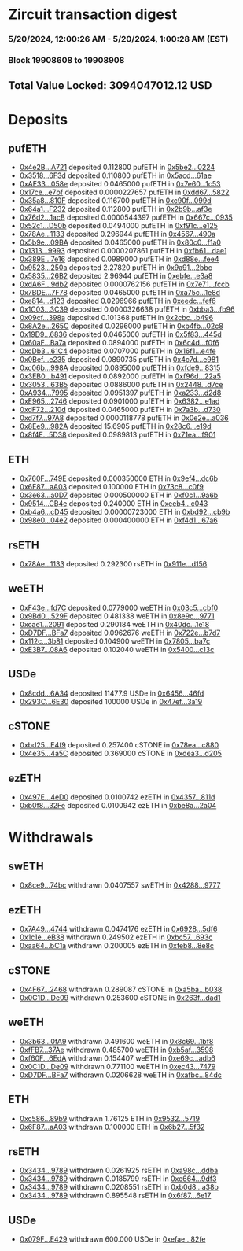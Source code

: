 # Zircuit transaction digest
### 5/20/2024, 12:00:26 AM - 5/20/2024, 1:00:28 AM (EST)
### Block 19908608 to 19908908

## Total Value Locked: 3094047012.12 USD

# Deposits
## pufETH
- [0x4e2B...A721](https://etherscan.io/address/0x4e2Ba2999320A6Bce03c214cEb9Cc147d159A721) deposited 0.112800 pufETH in [0x5be2...0224](https://etherscan.io/tx/0x4e2Ba2999320A6Bce03c214cEb9Cc147d159A721)
- [0x3518...6F3d](https://etherscan.io/address/0x3518d63051e132bCbd19Abf571AA9FFCe3096F3d) deposited 0.110800 pufETH in [0x5acd...61ae](https://etherscan.io/tx/0x3518d63051e132bCbd19Abf571AA9FFCe3096F3d)
- [0xAE33...058e](https://etherscan.io/address/0xAE3378F4549d7d489FF9E69973530f06e03a058e) deposited 0.0465000 pufETH in [0x7e60...1c53](https://etherscan.io/tx/0xAE3378F4549d7d489FF9E69973530f06e03a058e)
- [0x17ce...e7bf](https://etherscan.io/address/0x17ceC3639a6059049dcdbBaD0B5C483a7fD3e7bf) deposited 0.0000227657 pufETH in [0xdd67...5822](https://etherscan.io/tx/0x17ceC3639a6059049dcdbBaD0B5C483a7fD3e7bf)
- [0x35a8...810F](https://etherscan.io/address/0x35a8c36586a5eC1AB3F8C5Df0f3B29225709810F) deposited 0.116700 pufETH in [0xc90f...099d](https://etherscan.io/tx/0x35a8c36586a5eC1AB3F8C5Df0f3B29225709810F)
- [0x64a1...F232](https://etherscan.io/address/0x64a162bcB4000BD7fA4DF9B4B520D2289F8AF232) deposited 0.112800 pufETH in [0x2b9b...af3e](https://etherscan.io/tx/0x64a162bcB4000BD7fA4DF9B4B520D2289F8AF232)
- [0x76d2...1acB](https://etherscan.io/address/0x76d2A2744f3A4194e203529efb6e2967BFd51acB) deposited 0.0000544397 pufETH in [0x667c...0935](https://etherscan.io/tx/0x76d2A2744f3A4194e203529efb6e2967BFd51acB)
- [0x52c1...D50b](https://etherscan.io/address/0x52c1D61a15389104e1Da237Fd646da9016a2D50b) deposited 0.0494000 pufETH in [0xf91c...e125](https://etherscan.io/tx/0x52c1D61a15389104e1Da237Fd646da9016a2D50b)
- [0x78Ae...1133](https://etherscan.io/address/0x78Ae1D05F169EbC137cbf1f324a5A043d9311133) deposited 0.296944 pufETH in [0x4567...490a](https://etherscan.io/tx/0x78Ae1D05F169EbC137cbf1f324a5A043d9311133)
- [0x5b9e...09BA](https://etherscan.io/address/0x5b9eA1A6544CF539761216EE1F7CD774961C09BA) deposited 0.0465000 pufETH in [0x80c0...f1a0](https://etherscan.io/tx/0x5b9eA1A6544CF539761216EE1F7CD774961C09BA)
- [0x1313...9993](https://etherscan.io/address/0x13136045D38246E2DE092b8B3483E73Ec19C9993) deposited 0.0000207861 pufETH in [0xfb61...dae1](https://etherscan.io/tx/0x13136045D38246E2DE092b8B3483E73Ec19C9993)
- [0x389E...7e16](https://etherscan.io/address/0x389E8c7cDAA5e2547E2FCEC92e5b0186abd57e16) deposited 0.0989000 pufETH in [0xd88e...fee4](https://etherscan.io/tx/0x389E8c7cDAA5e2547E2FCEC92e5b0186abd57e16)
- [0x9523...250a](https://etherscan.io/address/0x95238b3247225a56eea96B458E829E4EE030250a) deposited 2.27820 pufETH in [0x9a91...2bbc](https://etherscan.io/tx/0x95238b3247225a56eea96B458E829E4EE030250a)
- [0x5835...26B2](https://etherscan.io/address/0x58350dbf0d9E635843810f809189B76919a626B2) deposited 2.96944 pufETH in [0xebfe...e3a8](https://etherscan.io/tx/0x58350dbf0d9E635843810f809189B76919a626B2)
- [0xdA6F...9db2](https://etherscan.io/address/0xdA6FF40D3cBBc01a5cC5986866f91d18CCb59db2) deposited 0.0000762156 pufETH in [0x7e71...fccb](https://etherscan.io/tx/0xdA6FF40D3cBBc01a5cC5986866f91d18CCb59db2)
- [0x7BDE...7F78](https://etherscan.io/address/0x7BDE0fE881d0F88Bd8390f476B309797A3277F78) deposited 0.0465000 pufETH in [0xa75c...1e8d](https://etherscan.io/tx/0x7BDE0fE881d0F88Bd8390f476B309797A3277F78)
- [0xe814...d123](https://etherscan.io/address/0xe8145fd240a8E8f07c413d802f05eAFaE32dd123) deposited 0.0296966 pufETH in [0xeedc...fef6](https://etherscan.io/tx/0xe8145fd240a8E8f07c413d802f05eAFaE32dd123)
- [0x1C03...3C39](https://etherscan.io/address/0x1C036B4B76A24cCFC58b071CC3dF798a4aA83C39) deposited 0.0000326638 pufETH in [0xbba3...fb96](https://etherscan.io/tx/0x1C036B4B76A24cCFC58b071CC3dF798a4aA83C39)
- [0x09cf...398a](https://etherscan.io/address/0x09cf6775DF815fdbe1ee120dfb510A6163A0398a) deposited 0.101368 pufETH in [0x2cbc...b496](https://etherscan.io/tx/0x09cf6775DF815fdbe1ee120dfb510A6163A0398a)
- [0x8A2e...265C](https://etherscan.io/address/0x8A2e692CE7D93B8A3f55b34A9CFB91f09199265C) deposited 0.0296000 pufETH in [0xb4fb...02c8](https://etherscan.io/tx/0x8A2e692CE7D93B8A3f55b34A9CFB91f09199265C)
- [0x19D9...6836](https://etherscan.io/address/0x19D90F083933F3Bc3D22b6590C01f6634D866836) deposited 0.0465000 pufETH in [0x5f83...445d](https://etherscan.io/tx/0x19D90F083933F3Bc3D22b6590C01f6634D866836)
- [0x60aF...Ba7a](https://etherscan.io/address/0x60aFCdEE1d6083E37afd12a80e3d0f040320Ba7a) deposited 0.0894000 pufETH in [0x6c4d...f0f6](https://etherscan.io/tx/0x60aFCdEE1d6083E37afd12a80e3d0f040320Ba7a)
- [0xcDb3...61C4](https://etherscan.io/address/0xcDb3c5b187F70e6D72e1814e7BBCaeDFAFfA61C4) deposited 0.0707000 pufETH in [0x16f1...e4fe](https://etherscan.io/tx/0xcDb3c5b187F70e6D72e1814e7BBCaeDFAFfA61C4)
- [0x0Bef...e235](https://etherscan.io/address/0x0Bef1c0BA17363136484bfb8fDA731175AdEe235) deposited 0.0890735 pufETH in [0x4c7d...e981](https://etherscan.io/tx/0x0Bef1c0BA17363136484bfb8fDA731175AdEe235)
- [0xc06b...998A](https://etherscan.io/address/0xc06b0849E2f803e90565e021f2a5D21716e0998A) deposited 0.0895000 pufETH in [0xfde9...8315](https://etherscan.io/tx/0xc06b0849E2f803e90565e021f2a5D21716e0998A)
- [0x3EB0...b491](https://etherscan.io/address/0x3EB00bd9EC638852cDcDD43080c5A16A86ceb491) deposited 0.0892000 pufETH in [0xf96d...22a5](https://etherscan.io/tx/0x3EB00bd9EC638852cDcDD43080c5A16A86ceb491)
- [0x3053...63B5](https://etherscan.io/address/0x30536Cd8Bb4F34607065DB007631Aa8A322a63B5) deposited 0.0886000 pufETH in [0x2448...d7ce](https://etherscan.io/tx/0x30536Cd8Bb4F34607065DB007631Aa8A322a63B5)
- [0xA934...7995](https://etherscan.io/address/0xA934e8e45c12a4Cd3b84d2c6331e067420107995) deposited 0.0951397 pufETH in [0xa233...d2d8](https://etherscan.io/tx/0xA934e8e45c12a4Cd3b84d2c6331e067420107995)
- [0xE965...2746](https://etherscan.io/address/0xE965f4b8E51DA5f785286c4AF0b32649c5952746) deposited 0.0901000 pufETH in [0x6382...e1ad](https://etherscan.io/tx/0xE965f4b8E51DA5f785286c4AF0b32649c5952746)
- [0xdF72...210d](https://etherscan.io/address/0xdF72cEcF8593b7453728F75E828E6A8f15Fa210d) deposited 0.0465000 pufETH in [0x7a3b...d730](https://etherscan.io/tx/0xdF72cEcF8593b7453728F75E828E6A8f15Fa210d)
- [0xd7f7...97A8](https://etherscan.io/address/0xd7f7c93922F98749Ad9C87FA0348653940F897A8) deposited 0.0000118778 pufETH in [0x0e2e...a036](https://etherscan.io/tx/0xd7f7c93922F98749Ad9C87FA0348653940F897A8)
- [0x8Ee9...982A](https://etherscan.io/address/0x8Ee986236A7d55935253d1198Ed3DBD565B3982A) deposited 15.6905 pufETH in [0x28c6...e19d](https://etherscan.io/tx/0x8Ee986236A7d55935253d1198Ed3DBD565B3982A)
- [0x8f4E...5D38](https://etherscan.io/address/0x8f4EA9ad88DB773e4a086884EBBf0Cf813915D38) deposited 0.0989813 pufETH in [0x71ea...f901](https://etherscan.io/tx/0x8f4EA9ad88DB773e4a086884EBBf0Cf813915D38)
## ETH
- [0x760F...749E](https://etherscan.io/address/0x760Ffd8EA75bD798b73F01A6808921795711749E) deposited 0.000350000 ETH in [0x9ef4...dc6b](https://etherscan.io/tx/0x760Ffd8EA75bD798b73F01A6808921795711749E)
- [0x6F87...aA03](https://etherscan.io/address/0x6F87015922908AEC7BDB997AF0B007c9C43eaA03) deposited 0.100000 ETH in [0x73c8...c0f9](https://etherscan.io/tx/0x6F87015922908AEC7BDB997AF0B007c9C43eaA03)
- [0x3e63...a0D7](https://etherscan.io/address/0x3e63E3dCbEB7B0CDF6d18B76BAb2549b9f41a0D7) deposited 0.000500000 ETH in [0xf0c1...9a6b](https://etherscan.io/tx/0x3e63E3dCbEB7B0CDF6d18B76BAb2549b9f41a0D7)
- [0x9514...CB4e](https://etherscan.io/address/0x9514b7b96A4E949d2eA1c2d1a3db0851ABafCB4e) deposited 0.240000 ETH in [0xeeb4...c043](https://etherscan.io/tx/0x9514b7b96A4E949d2eA1c2d1a3db0851ABafCB4e)
- [0xb4a6...cD45](https://etherscan.io/address/0xb4a6057397A10DE4B24a1c6F5c3b3812fbA0cD45) deposited 0.00000723000 ETH in [0xbd92...cb9b](https://etherscan.io/tx/0xb4a6057397A10DE4B24a1c6F5c3b3812fbA0cD45)
- [0x98e0...04e2](https://etherscan.io/address/0x98e0bDF808daC0D107EF9E1bc0A5FA10B5E804e2) deposited 0.000400000 ETH in [0xf4d1...67a6](https://etherscan.io/tx/0x98e0bDF808daC0D107EF9E1bc0A5FA10B5E804e2)
## rsETH
- [0x78Ae...1133](https://etherscan.io/address/0x78Ae1D05F169EbC137cbf1f324a5A043d9311133) deposited 0.292300 rsETH in [0x911e...d156](https://etherscan.io/tx/0x78Ae1D05F169EbC137cbf1f324a5A043d9311133)
## weETH
- [0xF43e...fd7C](https://etherscan.io/address/0xF43e479A364C8DDCbe3B913e1bDb5B9f12e3fd7C) deposited 0.0779000 weETH in [0x03c5...cbf0](https://etherscan.io/tx/0xF43e479A364C8DDCbe3B913e1bDb5B9f12e3fd7C)
- [0x9Bd0...529F](https://etherscan.io/address/0x9Bd0006C5d1De012391fe25cDee6Dd16CD4C529F) deposited 0.481338 weETH in [0x8e9c...9771](https://etherscan.io/tx/0x9Bd0006C5d1De012391fe25cDee6Dd16CD4C529F)
- [0xcae1...2091](https://etherscan.io/address/0xcae1bbb7339a44125689E82055089b617fA32091) deposited 0.290184 weETH in [0x40dc...1e18](https://etherscan.io/tx/0xcae1bbb7339a44125689E82055089b617fA32091)
- [0xD7DF...BFa7](https://etherscan.io/address/0xD7DF7E085214743530afF339aFC420c7c720BFa7) deposited 0.0962676 weETH in [0x722e...b7d7](https://etherscan.io/tx/0xD7DF7E085214743530afF339aFC420c7c720BFa7)
- [0x112c...3b81](https://etherscan.io/address/0x112cA0C6193A3d92DF62e3a836bbF1921CcA3b81) deposited 0.104900 weETH in [0x7805...ba7c](https://etherscan.io/tx/0x112cA0C6193A3d92DF62e3a836bbF1921CcA3b81)
- [0xE3B7...08A6](https://etherscan.io/address/0xE3B7828cb9fB7d32cE62930C8873cf49Dc6308A6) deposited 0.102040 weETH in [0x5400...c13c](https://etherscan.io/tx/0xE3B7828cb9fB7d32cE62930C8873cf49Dc6308A6)
## USDe
- [0x8cdd...6A34](https://etherscan.io/address/0x8cdd55A551592996fE51209CD54F2553ea116A34) deposited 11477.9 USDe in [0x6456...46fd](https://etherscan.io/tx/0x8cdd55A551592996fE51209CD54F2553ea116A34)
- [0x293C...6E30](https://etherscan.io/address/0x293C6937D8D82e05B01335F7B33FBA0c8e256E30) deposited 100000 USDe in [0x47ef...3a19](https://etherscan.io/tx/0x293C6937D8D82e05B01335F7B33FBA0c8e256E30)
## cSTONE
- [0xbd25...E4f9](https://etherscan.io/address/0xbd25b7DA1E6877C6220C3D3957d7403D8C1CE4f9) deposited 0.257400 cSTONE in [0x78ea...c880](https://etherscan.io/tx/0xbd25b7DA1E6877C6220C3D3957d7403D8C1CE4f9)
- [0x4e35...4a5C](https://etherscan.io/address/0x4e3550e4F2B37Ad3e82f55920192c98D2Df14a5C) deposited 0.369000 cSTONE in [0xdea3...d205](https://etherscan.io/tx/0x4e3550e4F2B37Ad3e82f55920192c98D2Df14a5C)
## ezETH
- [0x497E...4eD0](https://etherscan.io/address/0x497EcFEC1dCbCd6e8B6dbcDf363e2C339A964eD0) deposited 0.0100742 ezETH in [0x4357...811d](https://etherscan.io/tx/0x497EcFEC1dCbCd6e8B6dbcDf363e2C339A964eD0)
- [0xb0f8...32Fe](https://etherscan.io/address/0xb0f8F14Bd5744Fc2e1a4ce2Df6B50C445EC732Fe) deposited 0.0100942 ezETH in [0xbe8a...2a04](https://etherscan.io/tx/0xb0f8F14Bd5744Fc2e1a4ce2Df6B50C445EC732Fe)
# Withdrawals
## swETH
- [0x8ce9...74bc](https://etherscan.io/address/0x8ce983fBaEf8D239B02596557A2Cb47B6d7674bc) withdrawn 0.0407557 swETH in [0x4288...9777](https://etherscan.io/tx/0x8ce983fBaEf8D239B02596557A2Cb47B6d7674bc)
## ezETH
- [0x7A49...4744](https://etherscan.io/address/0x7A493Be5c2ce014cD049Bf178a1ac0Db1B434744) withdrawn 0.0474176 ezETH in [0x6928...5df6](https://etherscan.io/tx/0x7A493Be5c2ce014cD049Bf178a1ac0Db1B434744)
- [0x1c1e...eB38](https://etherscan.io/address/0x1c1eDC8b991861b46cfE4B8A299f4bc0eaEEeB38) withdrawn 0.249502 ezETH in [0xbc57...693c](https://etherscan.io/tx/0x1c1eDC8b991861b46cfE4B8A299f4bc0eaEEeB38)
- [0xaa64...bC1a](https://etherscan.io/address/0xaa64896c41FB878973e083Ed934caf198EB9bC1a) withdrawn 0.200005 ezETH in [0xfeb8...8e8c](https://etherscan.io/tx/0xaa64896c41FB878973e083Ed934caf198EB9bC1a)
## cSTONE
- [0x4F67...2468](https://etherscan.io/address/0x4F673608a7A3e5D3002025f7Cb380F7527822468) withdrawn 0.289087 cSTONE in [0xa5ba...b038](https://etherscan.io/tx/0x4F673608a7A3e5D3002025f7Cb380F7527822468)
- [0x0C1D...De09](https://etherscan.io/address/0x0C1Ddb26277CB675697C73394c5C0f217Ff4De09) withdrawn 0.253600 cSTONE in [0x263f...dad1](https://etherscan.io/tx/0x0C1Ddb26277CB675697C73394c5C0f217Ff4De09)
## weETH
- [0x3b63...0fA9](https://etherscan.io/address/0x3b638105BDD913971970040a6BD46fBAd9e80fA9) withdrawn 0.491600 weETH in [0x8c69...1bf8](https://etherscan.io/tx/0x3b638105BDD913971970040a6BD46fBAd9e80fA9)
- [0xfFB7...37Ae](https://etherscan.io/address/0xfFB7b717d6f93c7662655f421D5848dcEFFb37Ae) withdrawn 0.485700 weETH in [0xb5af...3598](https://etherscan.io/tx/0xfFB7b717d6f93c7662655f421D5848dcEFFb37Ae)
- [0xf60F...6EdA](https://etherscan.io/address/0xf60FD90FC72E1eb4D2054a24F5DCf7658f166EdA) withdrawn 0.154407 weETH in [0xe69c...adb6](https://etherscan.io/tx/0xf60FD90FC72E1eb4D2054a24F5DCf7658f166EdA)
- [0x0C1D...De09](https://etherscan.io/address/0x0C1Ddb26277CB675697C73394c5C0f217Ff4De09) withdrawn 0.771100 weETH in [0xec43...7479](https://etherscan.io/tx/0x0C1Ddb26277CB675697C73394c5C0f217Ff4De09)
- [0xD7DF...BFa7](https://etherscan.io/address/0xD7DF7E085214743530afF339aFC420c7c720BFa7) withdrawn 0.0206628 weETH in [0xafbc...84dc](https://etherscan.io/tx/0xD7DF7E085214743530afF339aFC420c7c720BFa7)
## ETH
- [0xc586...89b9](https://etherscan.io/address/0xc586004475d0D914195cfBe9051cdF861a5089b9) withdrawn 1.76125 ETH in [0x9532...5719](https://etherscan.io/tx/0xc586004475d0D914195cfBe9051cdF861a5089b9)
- [0x6F87...aA03](https://etherscan.io/address/0x6F87015922908AEC7BDB997AF0B007c9C43eaA03) withdrawn 0.100000 ETH in [0x6b27...5f32](https://etherscan.io/tx/0x6F87015922908AEC7BDB997AF0B007c9C43eaA03)
## rsETH
- [0x3434...9789](https://etherscan.io/address/0x34349c5569e7B846c3558961552D2202760A9789) withdrawn 0.0261925 rsETH in [0xa98c...ddba](https://etherscan.io/tx/0x34349c5569e7B846c3558961552D2202760A9789)
- [0x3434...9789](https://etherscan.io/address/0x34349c5569e7B846c3558961552D2202760A9789) withdrawn 0.0185799 rsETH in [0xe664...9df3](https://etherscan.io/tx/0x34349c5569e7B846c3558961552D2202760A9789)
- [0x3434...9789](https://etherscan.io/address/0x34349c5569e7B846c3558961552D2202760A9789) withdrawn 0.0208551 rsETH in [0xb0d8...a38b](https://etherscan.io/tx/0x34349c5569e7B846c3558961552D2202760A9789)
- [0x3434...9789](https://etherscan.io/address/0x34349c5569e7B846c3558961552D2202760A9789) withdrawn 0.895548 rsETH in [0x6f87...6e17](https://etherscan.io/tx/0x34349c5569e7B846c3558961552D2202760A9789)
## USDe
- [0x079F...E429](https://etherscan.io/address/0x079F4D0602743CacCF5CfE587D83Cc258DCAE429) withdrawn 600.000 USDe in [0xefae...82fe](https://etherscan.io/tx/0x079F4D0602743CacCF5CfE587D83Cc258DCAE429)
